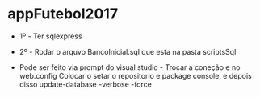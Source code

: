 # appFutebol2017

* 1º - Ter sqlexpress
* 2º - Rodar o arquvo BancoInicial.sql que esta na pasta scriptsSql

* Pode ser feito via prompt do visual studio - Trocar a coneção e no web.config  <add name="DefaultConnection" connectionString="Data Source=(localdb)\MSSQLLocalDB;AttachDbFilename=|DataDirectory|\appFutebol3.mdf;Initial Catalog=appFutebol3;Integrated Security=True" providerName="System.Data.SqlClient" />
Colocar o setar o repositorio e package console, e depois disso update-database -verbose -force
